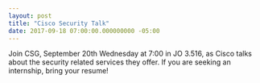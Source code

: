 ```yaml
---
layout: post
title: "Cisco Security Talk"
date: 2017-09-18 07:00:00.000000000 -05:00
---
```


Join CSG, September 20th Wednesday at 7:00 in JO 3.516, as Cisco talks about the security related services they offer. If you are seeking an internship, bring your resume!

